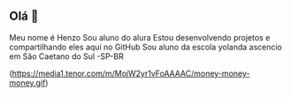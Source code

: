 ## Olá 👋

Meu nome é Henzo 
Sou aluno do alura 
Estou desenvolvendo projetos e compartilhando eles aqui no GitHub 
Sou aluno da escola yolanda ascencio em São Caetano do Sul -SP-BR

(https://media1.tenor.com/m/MojW2yr1vFoAAAAC/money-money-money.gif)
